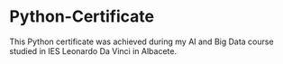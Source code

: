 # Python-Certificate
This Python certificate was achieved during my AI and Big Data course studied in IES Leonardo Da Vinci in Albacete.

